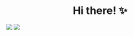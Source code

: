 <h1 align="center">Hi there! ✨</h1>


![](https://github-profile-summary-cards.vercel.app/api/cards/repos-per-language?username=caseyaru&theme=default) ![](https://github-profile-summary-cards.vercel.app/api/cards/stats?username=caseyaru&theme=default)

<!--
**caseyaru/caseyaru** is a ✨ _special_ ✨ repository because its `README.md` (this file) appears on your GitHub profile.

Here are some ideas to get you started:

- 🔭 I’m currently working on ...
- 🌱 I’m currently learning ...
- 👯 I’m looking to collaborate on ...
- 🤔 I’m looking for help with ...
- 💬 Ask me about ...
- 📫 How to reach me: ...
- 😄 Pronouns: ...
- ⚡ Fun fact: ...
-->
